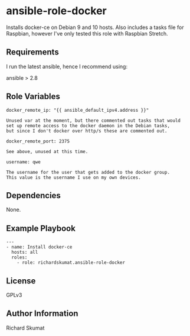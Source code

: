 ansible-role-docker
=========

Installs docker-ce on Debian 9 and 10 hosts. Also includes a tasks file for Raspbian,
however I've only tested this role with Raspbian Stretch.

Requirements
------------

I run the latest ansible, hence I recommend using:

ansible > 2.8

Role Variables
--------------

```
docker_remote_ip: "{{ ansible_default_ipv4.address }}"

Unused var at the moment, but there commented out tasks that would
set up remote access to the docker daemon in the Debian tasks,
but since I don't docker over http/s these are commented out.

docker_remote_port: 2375

See above, unused at this time.

username: qwe

The username for the user that gets added to the docker group.
This value is the username I use on my own devices.

```

Dependencies
------------

None.

Example Playbook
----------------


```
---
- name: Install docker-ce
  hosts: all
  roles:
    - role: richardskumat.ansible-role-docker

```


License
-------

GPLv3

Author Information
------------------

Richard Skumat